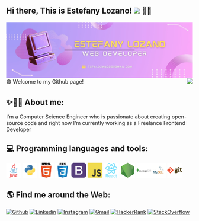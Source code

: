 ## Hi there, This is Estefany Lozano! <img src="https://raw.githubusercontent.com/iampavangandhi/iampavangandhi/master/gifs/Hi.gif" width="20px"> :woman_technologist: 

<img height="11%" align="right" src="https://github.com/Tefalozano26/Tefalozano26/blob/main/Banner.jpg" />


🟣 Welcome to my Github page! <img align="right" src="https://komarev.com/ghpvc/?username=Tefalozano26">

## ✨🏄‍♀️ About me: 
I'm a Computer Science Engineer who is passionate about creating open-source code and right now I'm currently working as a Freelance Frontend Developer



 
## :computer: Programming languages and tools: 
<p>
<img height="40" src="https://raw.githubusercontent.com/devicons/devicon/master/icons/java/java-original-wordmark.svg">
<img height="40" src="https://raw.githubusercontent.com/github/explore/80688e429a7d4ef2fca1e82350fe8e3517d3494d/topics/python/python.png">
<img height="40" src="https://raw.githubusercontent.com/github/explore/80688e429a7d4ef2fca1e82350fe8e3517d3494d/topics/html/html.png"> 
<img height="40" src="https://raw.githubusercontent.com/github/explore/80688e429a7d4ef2fca1e82350fe8e3517d3494d/topics/css/css.png"> 
<img height="40" src="https://raw.githubusercontent.com/github/explore/80688e429a7d4ef2fca1e82350fe8e3517d3494d/topics/bootstrap/bootstrap.png">
<img height="40" src="https://raw.githubusercontent.com/github/explore/80688e429a7d4ef2fca1e82350fe8e3517d3494d/topics/javascript/javascript.png">
<img height="40" src="https://raw.githubusercontent.com/devicons/devicon/master/icons/react/react-original-wordmark.svg">
<img height="40" src="https://raw.githubusercontent.com/github/explore/80688e429a7d4ef2fca1e82350fe8e3517d3494d/topics/nodejs/nodejs.png">
<img height="40" src="https://raw.githubusercontent.com/github/explore/80688e429a7d4ef2fca1e82350fe8e3517d3494d/topics/mongodb/mongodb.png"><img height="40" src="https://raw.githubusercontent.com/github/explore/80688e429a7d4ef2fca1e82350fe8e3517d3494d/topics/mysql/mysql.png">
<img height="40" src="https://raw.githubusercontent.com/github/explore/80688e429a7d4ef2fca1e82350fe8e3517d3494d/topics/git/git.png">
  
<!--img width="30%" align="right" src="https://github-readme-stats.vercel.app/api?username=Tefalozano26&show_icons=true&hide_border=true" /-->

</p>

## 🌎 Find me around the Web: 
[![Github](https://img.shields.io/badge/-Github-000?style=flat&logo=Github&logoColor=white)](https://github.com/Tefalozano26/)
[![Linkedin](https://img.shields.io/badge/-LinkedIn-blue?style=flat&logo=Linkedin&logoColor=white)](https://www.linkedin.com/in/estefanylozano/)
[![Instagram](https://img.shields.io/badge/-Instagram-c13584?style=flat&labelColor=c13584&logo=instagram&logoColor=white)](https://www.instagram.com/tefa_lozano26/)
[![Gmail](https://img.shields.io/badge/-Gmail-c14438?style=flat&logo=Gmail&logoColor=white)](mailto:tefalozano26@gmail.com)
[![HackerRank](https://img.shields.io/badge/-HackerRank-3a424f?style=flat-square&logo=hackerrank&logoColor=green)](https://www.hackerrank.com/tefalozano26)
[![StackOverflow](https://img.shields.io/badge/-StackOverflow-FE7A16?style=flat-square&logo=stack-overflow&logoColor=white)](https://stackoverflow.com/users/21858591/estefany-lozano?tab=profile)


 

